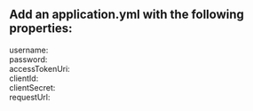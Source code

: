 **Add an application.yml with the following properties:**
---
username:  
password:  
accessTokenUri:  
clientId:  
clientSecret:  
requestUrl: